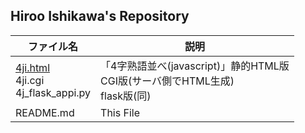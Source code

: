 ## Hiroo Ishikawa's Repository

|ファイル名|説明|
|-----|-----|
|[4ji.html](https://hr-ishikawa.github.io/pub/etc/4ji.html)<br>4ji.cgi<br>4j_flask_appi.py|「4字熟語並べ(javascript)」静的HTML版<br>CGI版(サーバ側でHTML生成)<br>flask版(同)|
|README.md|This File|
